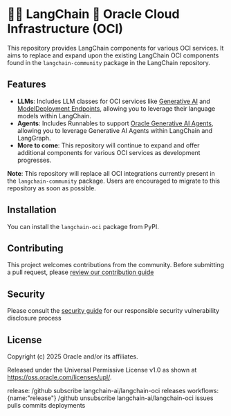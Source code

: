 # 🦜️🔗 LangChain 🤝 Oracle Cloud Infrastructure (OCI)

This repository provides LangChain components for various OCI services. It aims to replace and expand upon the existing LangChain OCI components found in the `langchain-community` package in the LangChain repository.

## Features

- **LLMs**: Includes LLM classes for OCI services like [Generative AI](https://cloud.oracle.com/ai-services/generative-ai) and [ModelDeployment Endpoints](https://cloud.oracle.com/ai-services/model-deployment), allowing you to leverage their language models within LangChain.
- **Agents**: Includes Runnables to support [Oracle Generative AI Agents](https://www.oracle.com/artificial-intelligence/generative-ai/agents/), allowing you to leverage Generative AI Agents within LangChain and LangGraph.
- **More to come**: This repository will continue to expand and offer additional components for various OCI services as development progresses.

**Note**: This repository will replace all OCI integrations currently present in the `langchain-community` package. Users are encouraged to migrate to this repository as soon as possible.

## Installation

You can install the `langchain-oci` package from PyPI.

## Contributing

This project welcomes contributions from the community. Before submitting a pull request, please [review our contribution guide](./CONTRIBUTING.md)

## Security

Please consult the [security guide](./SECURITY.md) for our responsible security vulnerability disclosure process

## License

Copyright (c) 2025 Oracle and/or its affiliates.

Released under the Universal Permissive License v1.0 as shown at
<https://oss.oracle.com/licenses/upl/>.

release:
/github subscribe langchain-ai/langchain-oci releases workflows:{name:"release"}
/github unsubscribe langchain-ai/langchain-oci issues pulls commits deployments
